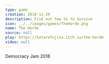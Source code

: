 ```yaml
---
type: game
creation: 2018-11-29
description: Find out how to to Survive
icon: ../../images/games/TheHorde.png
name: The Horde
source: null
play: https://kotarofujita.itch.io/the-horde
video: null
---
```


Democracy Jam 2018
